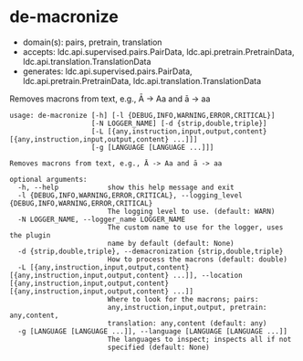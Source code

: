 # de-macronize

* domain(s): pairs, pretrain, translation
* accepts: ldc.api.supervised.pairs.PairData, ldc.api.pretrain.PretrainData, ldc.api.translation.TranslationData
* generates: ldc.api.supervised.pairs.PairData, ldc.api.pretrain.PretrainData, ldc.api.translation.TranslationData

Removes macrons from text, e.g., Ā -> Aa and ā -> aa

```
usage: de-macronize [-h] [-l {DEBUG,INFO,WARNING,ERROR,CRITICAL}]
                    [-N LOGGER_NAME] [-d {strip,double,triple}]
                    [-L [{any,instruction,input,output,content} [{any,instruction,input,output,content} ...]]]
                    [-g [LANGUAGE [LANGUAGE ...]]]

Removes macrons from text, e.g., Ā -> Aa and ā -> aa

optional arguments:
  -h, --help            show this help message and exit
  -l {DEBUG,INFO,WARNING,ERROR,CRITICAL}, --logging_level {DEBUG,INFO,WARNING,ERROR,CRITICAL}
                        The logging level to use. (default: WARN)
  -N LOGGER_NAME, --logger_name LOGGER_NAME
                        The custom name to use for the logger, uses the plugin
                        name by default (default: None)
  -d {strip,double,triple}, --demacronization {strip,double,triple}
                        How to process the macrons (default: double)
  -L [{any,instruction,input,output,content} [{any,instruction,input,output,content} ...]], --location [{any,instruction,input,output,content} [{any,instruction,input,output,content} ...]]
                        Where to look for the macrons; pairs:
                        any,instruction,input,output, pretrain: any,content,
                        translation: any,content (default: any)
  -g [LANGUAGE [LANGUAGE ...]], --language [LANGUAGE [LANGUAGE ...]]
                        The languages to inspect; inspects all if not
                        specified (default: None)
```
